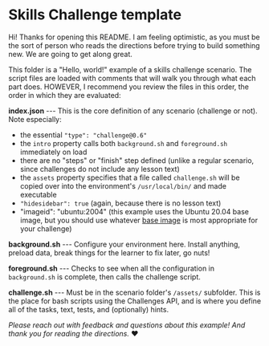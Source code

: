 # Skills Challenge template

Hi! Thanks for opening this README. I am feeling optimistic, as you must be the sort of person who reads the directions before trying to build something new. We are going to get along great.

This folder is a "Hello, world!" example of a skills challenge scenario.  The script files are loaded with comments that will walk you through what each part does. HOWEVER, I recommend you review the files in this order, the order in which they are evaluated:

**index.json** --- This is the core definition of any scenario (challenge or not). Note especially:

- the essential `"type": "challenge@0.6"`
- the `intro` property calls both `background.sh` and `foreground.sh` immediately on load
- there are no "steps" or "finish" step defined (unlike a regular scenario, since challenges do not include any lesson text)
- the `assets` property specifies that a file called `challenge.sh` will be copied over into the environment's `/usr/local/bin/` and made executable
- `"hidesidebar": true` (again, because there is no lesson text)
- "imageid": "ubuntu:2004" (this example uses the Ubuntu 20.04 base image, but you should use whatever [base image](https://www.katacoda.community/environments.html) is most appropriate for your challenge)

**background.sh** --- Configure your environment here. Install anything, preload data, break things for the learner to fix later, go nuts!

**foreground.sh** --- Checks to see when all the configuration in `background.sh` is complete, then calls the challenge script.

**challenge.sh** --- Must be in the scenario folder's `/assets/` subfolder. This is the place for bash scripts using the Challenges API, and is where you define all of the tasks, text, tests, and (optionally) hints.



_Please reach out with feedback and questions about this example! And thank you for reading the directions._ ♥️


